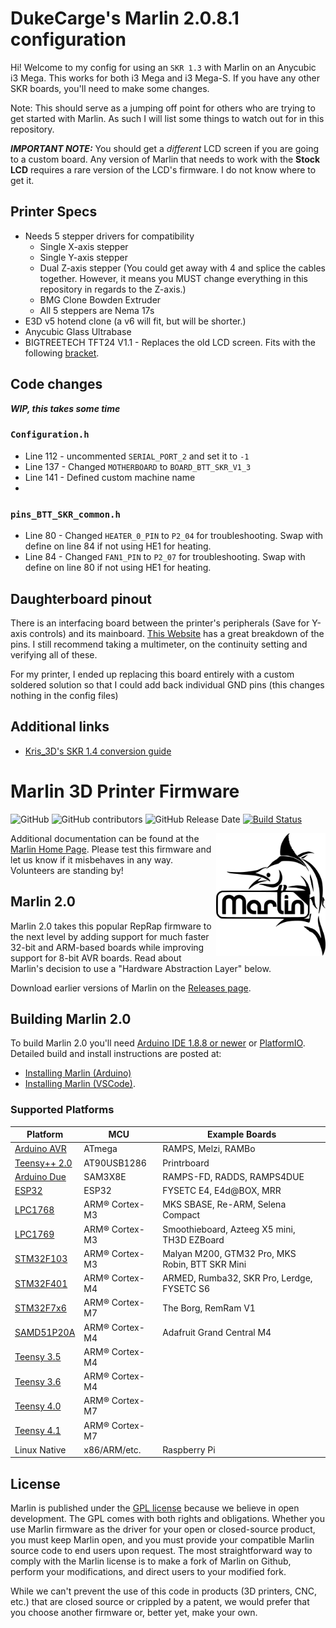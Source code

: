 # DukeCarge's Marlin 2.0.8.1 configuration

Hi! Welcome to my config for using an `SKR 1.3` with Marlin on an Anycubic i3 Mega. This works for both i3 Mega and i3 Mega-S. If you have any other SKR boards, you'll need to make some changes.

Note: This should serve as a jumping off point for others who are trying to get started with Marlin. As such I will list some things to watch out for in this repository.

***IMPORTANT NOTE:*** You should get a *different* LCD screen if you are going to a custom board. Any version of Marlin that needs to work with the **Stock LCD** requires a rare version of the LCD's firmware. I do not know where to get it.

## Printer Specs

- Needs 5 stepper drivers for compatibility
  - Single X-axis stepper
  - Single Y-axis stepper
  - Dual Z-axis stepper (You could get away with 4 and splice the cables together. However, it means you MUST change everything in this repository in regards to the Z-axis.)
  - BMG Clone Bowden Extruder
  - All 5 steppers are Nema 17s
- E3D v5 hotend clone (a v6 will fit, but will be shorter.)
- Anycubic Glass Ultrabase
- BIGTREETECH TFT24 V1.1 - Replaces the old LCD screen. Fits with the following [bracket](https://www.thingiverse.com/thing:4843427).

## Code changes

***WIP, this takes some time***

### `Configuration.h`
- Line 112 - uncommented `SERIAL_PORT_2` and set it to `-1`
- Line 137 - Changed `MOTHERBOARD` to `BOARD_BTT_SKR_V1_3`
- Line 141 - Defined custom machine name
-

### `pins_BTT_SKR_common.h`
- Line 80 - Changed `HEATER_0_PIN` to `P2_04` for troubleshooting. Swap with define on line 84 if not using HE1 for heating.
- Line 84 - Changed `FAN1_PIN` to `P2_07` for troubleshooting. Swap with define on line 80 if not using HE1 for heating.

## Daughterboard pinout

There is an interfacing board between the printer's peripherals (Save for Y-axis controls) and its mainboard. [This Website](https://www.auditeon.com/projects:3dprinting:anycubic_i3_mega:redesign_hub_pcb) has a great breakdown of the pins. I still recommend taking a multimeter, on the continuity setting and verifying all of these.

For my printer, I ended up replacing this board entirely with a custom soldered solution so that I could add back individual GND pins (this changes nothing in the config files)

## Additional links

- [Kris_3D's SKR 1.4 conversion guide](https://www.thingiverse.com/thing:4613998)

# Marlin 3D Printer Firmware

![GitHub](https://img.shields.io/github/license/marlinfirmware/marlin.svg)
![GitHub contributors](https://img.shields.io/github/contributors/marlinfirmware/marlin.svg)
![GitHub Release Date](https://img.shields.io/github/release-date/marlinfirmware/marlin.svg)
[![Build Status](https://github.com/MarlinFirmware/Marlin/workflows/CI/badge.svg?branch=bugfix-2.0.x)](https://github.com/MarlinFirmware/Marlin/actions)

<img align="right" width=175 src="buildroot/share/pixmaps/logo/marlin-250.png" />

Additional documentation can be found at the [Marlin Home Page](https://marlinfw.org/).
Please test this firmware and let us know if it misbehaves in any way. Volunteers are standing by!

## Marlin 2.0

Marlin 2.0 takes this popular RepRap firmware to the next level by adding support for much faster 32-bit and ARM-based boards while improving support for 8-bit AVR boards. Read about Marlin's decision to use a "Hardware Abstraction Layer" below.

Download earlier versions of Marlin on the [Releases page](https://github.com/MarlinFirmware/Marlin/releases).

## Building Marlin 2.0

To build Marlin 2.0 you'll need [Arduino IDE 1.8.8 or newer](https://www.arduino.cc/en/main/software) or [PlatformIO](http://docs.platformio.org/en/latest/ide.html#platformio-ide). Detailed build and install instructions are posted at:

  - [Installing Marlin (Arduino)](http://marlinfw.org/docs/basics/install_arduino.html)
  - [Installing Marlin (VSCode)](http://marlinfw.org/docs/basics/install_platformio_vscode.html).

### Supported Platforms

  Platform|MCU|Example Boards
  --------|---|-------
  [Arduino AVR](https://www.arduino.cc/)|ATmega|RAMPS, Melzi, RAMBo
  [Teensy++ 2.0](http://www.microchip.com/wwwproducts/en/AT90USB1286)|AT90USB1286|Printrboard
  [Arduino Due](https://www.arduino.cc/en/Guide/ArduinoDue)|SAM3X8E|RAMPS-FD, RADDS, RAMPS4DUE
  [ESP32](https://github.com/espressif/arduino-esp32)|ESP32|FYSETC E4, E4d@BOX, MRR
  [LPC1768](http://www.nxp.com/products/microcontrollers-and-processors/arm-based-processors-and-mcus/lpc-cortex-m-mcus/lpc1700-cortex-m3/512kb-flash-64kb-sram-ethernet-usb-lqfp100-package:LPC1768FBD100)|ARM® Cortex-M3|MKS SBASE, Re-ARM, Selena Compact
  [LPC1769](https://www.nxp.com/products/processors-and-microcontrollers/arm-microcontrollers/general-purpose-mcus/lpc1700-cortex-m3/512kb-flash-64kb-sram-ethernet-usb-lqfp100-package:LPC1769FBD100)|ARM® Cortex-M3|Smoothieboard, Azteeg X5 mini, TH3D EZBoard
  [STM32F103](https://www.st.com/en/microcontrollers-microprocessors/stm32f103.html)|ARM® Cortex-M3|Malyan M200, GTM32 Pro, MKS Robin, BTT SKR Mini
  [STM32F401](https://www.st.com/en/microcontrollers-microprocessors/stm32f401.html)|ARM® Cortex-M4|ARMED, Rumba32, SKR Pro, Lerdge, FYSETC S6
  [STM32F7x6](https://www.st.com/en/microcontrollers-microprocessors/stm32f7x6.html)|ARM® Cortex-M7|The Borg, RemRam V1
  [SAMD51P20A](https://www.adafruit.com/product/4064)|ARM® Cortex-M4|Adafruit Grand Central M4
  [Teensy 3.5](https://www.pjrc.com/store/teensy35.html)|ARM® Cortex-M4|
  [Teensy 3.6](https://www.pjrc.com/store/teensy36.html)|ARM® Cortex-M4|
  [Teensy 4.0](https://www.pjrc.com/store/teensy40.html)|ARM® Cortex-M7|
  [Teensy 4.1](https://www.pjrc.com/store/teensy41.html)|ARM® Cortex-M7|
  Linux Native|x86/ARM/etc.|Raspberry Pi

## License

Marlin is published under the [GPL license](/LICENSE) because we believe in open development. The GPL comes with both rights and obligations. Whether you use Marlin firmware as the driver for your open or closed-source product, you must keep Marlin open, and you must provide your compatible Marlin source code to end users upon request. The most straightforward way to comply with the Marlin license is to make a fork of Marlin on Github, perform your modifications, and direct users to your modified fork.

While we can't prevent the use of this code in products (3D printers, CNC, etc.) that are closed source or crippled by a patent, we would prefer that you choose another firmware or, better yet, make your own.
